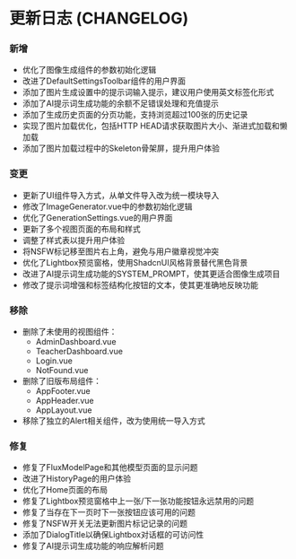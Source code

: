 # 更新日志 (CHANGELOG)

### 新增
- 优化了图像生成组件的参数初始化逻辑
- 改进了DefaultSettingsToolbar组件的用户界面
- 添加了图片生成设置中的提示词输入提示，建议用户使用英文标签化形式
- 添加了AI提示词生成功能的余额不足错误处理和充值提示
- 添加了生成历史页面的分页功能，支持浏览超过100张的历史记录
- 实现了图片加载优化，包括HTTP HEAD请求获取图片大小、渐进式加载和懒加载
- 添加了图片加载过程中的Skeleton骨架屏，提升用户体验

### 变更
- 更新了UI组件导入方式，从单文件导入改为统一模块导入
- 修改了ImageGenerator.vue中的参数初始化逻辑
- 优化了GenerationSettings.vue的用户界面
- 更新了多个视图页面的布局和样式
- 调整了样式表以提升用户体验
- 将NSFW标记移至图片右上角，避免与用户徽章视觉冲突
- 优化了Lightbox预览窗格，使用ShadcnUI风格背景替代黑色背景
- 改进了AI提示词生成功能的SYSTEM_PROMPT，使其更适合图像生成项目
- 修改了提示词增强和标签结构化按钮的文本，使其更准确地反映功能

### 移除
- 删除了未使用的视图组件：
  - AdminDashboard.vue
  - TeacherDashboard.vue
  - Login.vue
  - NotFound.vue
- 删除了旧版布局组件：
  - AppFooter.vue
  - AppHeader.vue
  - AppLayout.vue
- 移除了独立的Alert相关组件，改为使用统一导入方式

### 修复
- 修复了FluxModelPage和其他模型页面的显示问题
- 改进了HistoryPage的用户体验
- 优化了Home页面的布局
- 修复了Lightbox预览窗格中上一张/下一张功能按钮永远禁用的问题
- 修复了当存在下一页时下一张按钮应该可用的问题
- 修复了NSFW开关无法更新图片标记记录的问题
- 添加了DialogTitle以确保Lightbox对话框的可访问性
- 修复了AI提示词生成功能的响应解析问题
